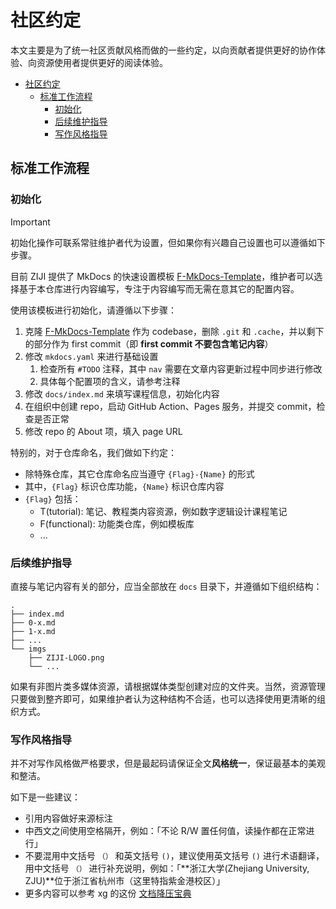 # 社区约定

本文主要是为了统一社区贡献风格而做的一些约定，以向贡献者提供更好的协作体验、向资源使用者提供更好的阅读体验。

- [社区约定](#社区约定)
  - [标准工作流程](#标准工作流程)
    - [初始化](#初始化)
    - [后续维护指导](#后续维护指导)
    - [写作风格指导](#写作风格指导)

## 标准工作流程

### 初始化

> [!IMPORTANT]
> 初始化操作可联系常驻维护者代为设置，但如果你有兴趣自己设置也可以遵循如下步骤。

目前 ZIJI 提供了 MkDocs 的快速设置模板 [F-MkDocs-Template](https://github.com/CS-ZIJI/F-MkDocs-Template)，维护者可以选择基于本仓库进行内容编写，专注于内容编写而无需在意其它的配置内容。

使用该模板进行初始化，请遵循以下步骤：

1. 克隆 [F-MkDocs-Template](https://github.com/CS-ZIJI/F-MkDocs-Template) 作为 codebase，删除 `.git` 和 `.cache`，并以剩下的部分作为 first commit（即 **first commit 不要包含笔记内容**）
2. 修改 `mkdocs.yaml` 来进行基础设置
    1. 检查所有 `#TODO` 注释，其中 `nav` 需要在文章内容更新过程中同步进行修改
    2. 具体每个配置项的含义，请参考注释
3. 修改 `docs/index.md` 来填写课程信息，初始化内容
4. 在组织中创建 repo，启动 GitHub Action、Pages 服务，并提交 commit，检查是否正常
5. 修改 repo 的 About 项，填入 page URL

特别的，对于仓库命名，我们做如下约定：

- 除特殊仓库，其它仓库命名应当遵守 `{Flag}-{Name}` 的形式
- 其中，`{Flag}` 标识仓库功能，`{Name}` 标识仓库内容
- `{Flag}` 包括：
    - T(tutorial): 笔记、教程类内容资源，例如数字逻辑设计课程笔记
    - F(functional): 功能类仓库，例如模板库
    - ...

### 后续维护指导

直接与笔记内容有关的部分，应当全部放在 `docs` 目录下，并遵循如下组织结构：

```
.
├── index.md
├── 0-x.md
├── 1-x.md
├── ...
└── imgs
    ├── ZIJI-LOGO.png
    └── ...
```

如果有非图片类多媒体资源，请根据媒体类型创建对应的文件夹。当然，资源管理只要做到整齐即可，如果维护者认为这种结构不合适，也可以选择使用更清晰的组织方式。

### 写作风格指导

并不对写作风格做严格要求，但是最起码请保证全文**风格统一**，保证最基本的美观和整洁。

如下是一些建议：

- 引用内容做好来源标注
- 中西文之间使用空格隔开，例如：「不论 R/W 置任何值，读操作都在正常进行」
- 不要混用中文括号 `（）` 和英文括号 `()`，建议使用英文括号 `()` 进行术语翻译，用中文括号 `（）` 进行补充说明，例如：「**浙江大学(Zhejiang University, ZJU)**位于浙江省杭州市（这里特指紫金港校区）」
- 更多内容可以参考 xg 的这份 [文档降压宝典](https://hypotensor.tonycrane.cc/ta/typesetting/)